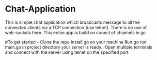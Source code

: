 # Chat-Application
This is simple chat application which broadcasts message to all the connected clients via a TCP connection (use telnet). There is no use of web-sockets here. This entire app is build on conect of channels in go 

#To get started - 
Clone the repo 
Install go on your machine 
Run go run main.go in project directory your server is ready..
Open multiple terminals and connect with the server using telnet on the specified port
